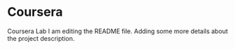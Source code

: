 # Coursera
Coursera Lab
I am editing the README file. Adding some more details about the project description.
